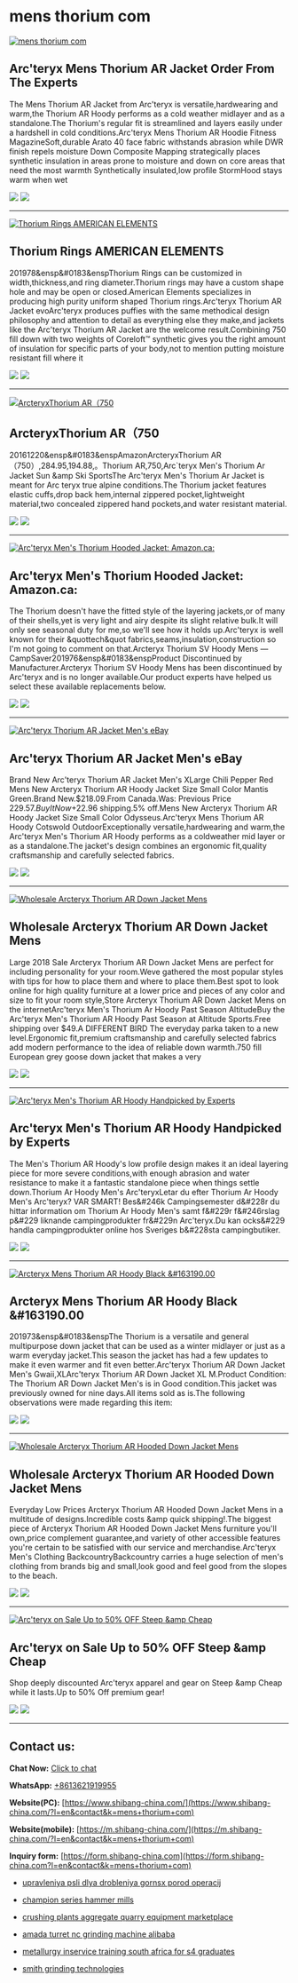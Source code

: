 # mens thorium com

<a href="https://swt.shibang-china.com/?l=en&img&k=mens+thorium+com" target="_blank">![mens thorium com](http://static.shibang-china.com/all-800x300/1528.jpg)</a>

## Arc'teryx Mens Thorium AR Jacket Order From The Experts
The Mens Thorium AR Jacket from Arc'teryx is versatile,hardwearing and warm,the Thorium AR Hoody performs as a cold weather midlayer and as a standalone.The Thorium's regular fit is streamlined and layers easily under a hardshell in cold conditions.Arc'teryx Mens Thorium AR Hoodie Fitness MagazineSoft,durable Arato 40 face fabric withstands abrasion while DWR finish repels moisture Down Composite Mapping strategically places synthetic insulation in areas prone to moisture and down on core areas that need the most warmth Synthetically insulated,low profile StormHood stays warm when wet


<a href="https://whatsapp.shibangsoft.com/WhatsApp.php" target="_blank" title="WhatsApp">![](http://static.shibang-china.com/icon/whatsapp.png)</a> <a href="https://swt.shibang-china.com/?l=en&icon&k=mens+thorium+com" target="_blank">![](http://static.shibang-china.com/icon/chat-en.png)</a>

---

<a href="https://swt.shibang-china.com/?l=en&img&k=mens+thorium+com" target="_blank">![Thorium Rings AMERICAN ELEMENTS](http://static.shibang-china.com/all-800x300/1196.jpg)</a>

## Thorium Rings AMERICAN ELEMENTS
201978&ensp&#0183&enspThorium Rings can be customized in width,thickness,and ring diameter.Thorium rings may have a custom shape hole and may be open or closed.American Elements specializes in producing high purity uniform shaped Thorium rings.Arc'teryx Thorium AR Jacket evoArc'teryx produces puffies with the same methodical design philosophy and attention to detail as everything else they make,and jackets like the Arc'teryx Thorium AR Jacket are the welcome result.Combining 750 fill down with two weights of Coreloft™ synthetic gives you the right amount of insulation for specific parts of your body,not to mention putting moisture resistant fill where it


<a href="https://whatsapp.shibangsoft.com/WhatsApp.php" target="_blank" title="WhatsApp">![](http://static.shibang-china.com/icon/whatsapp.png)</a> <a href="https://swt.shibang-china.com/?l=en&icon&k=mens+thorium+com" target="_blank">![](http://static.shibang-china.com/icon/chat-en.png)</a>

---

<a href="https://swt.shibang-china.com/?l=en&img&k=mens+thorium+com" target="_blank">![ArcteryxThorium AR（750](http://static.shibang-china.com/all-800x300/758.jpg)</a>

## ArcteryxThorium AR（750
20161220&ensp&#0183&enspAmazonArcteryxThorium AR（750）,$284.95,$194.88,。Thorium AR,750,Arc`teryx Men's Thorium Ar Jacket Sun &amp Ski SportsThe Arc'teryx Men's Thorium Ar Jacket is meant for Arc teryx true alpine conditions.The Thorium jacket features elastic cuffs,drop back hem,internal zippered pocket,lightweight material,two concealed zippered hand pockets,and water resistant material.


<a href="https://whatsapp.shibangsoft.com/WhatsApp.php" target="_blank" title="WhatsApp">![](http://static.shibang-china.com/icon/whatsapp.png)</a> <a href="https://swt.shibang-china.com/?l=en&icon&k=mens+thorium+com" target="_blank">![](http://static.shibang-china.com/icon/chat-en.png)</a>

---

<a href="https://swt.shibang-china.com/?l=en&img&k=mens+thorium+com" target="_blank">![Arc'teryx Men's Thorium Hooded Jacket: Amazon.ca:](http://static.shibang-china.com/all-800x300/1132.jpg)</a>

## Arc'teryx Men's Thorium Hooded Jacket: Amazon.ca:
The Thorium doesn't have the fitted style of the layering jackets,or of many of their shells,yet is very light and airy despite its slight relative bulk.It will only see seasonal duty for me,so we'll see how it holds up.Arc'teryx is well known for their &quottech&quot fabrics,seams,insulation,construction so I'm not going to comment on that.Arcteryx Thorium SV Hoody Mens — CampSaver201976&ensp&#0183&enspProduct Discontinued by Manufacturer.Arcteryx Thorium SV Hoody Mens has been discontinued by Arc'teryx and is no longer available.Our product experts have helped us select these available replacements below.


<a href="https://whatsapp.shibangsoft.com/WhatsApp.php" target="_blank" title="WhatsApp">![](http://static.shibang-china.com/icon/whatsapp.png)</a> <a href="https://swt.shibang-china.com/?l=en&icon&k=mens+thorium+com" target="_blank">![](http://static.shibang-china.com/icon/chat-en.png)</a>

---

<a href="https://swt.shibang-china.com/?l=en&img&k=mens+thorium+com" target="_blank">![Arc'teryx Thorium AR Jacket Men's eBay](http://static.shibang-china.com/all-800x300/1230.jpg)</a>

## Arc'teryx Thorium AR Jacket Men's eBay
Brand New Arc'teryx Thorium AR Jacket Men's XLarge Chili Pepper Red Mens New Arcteryx Thorium AR Hoody Jacket Size Small Color Mantis Green.Brand New.$218.09.From Canada.Was: Previous Price $229.57.Buy It Now +$22.96 shipping.5% off.Mens New Arcteryx Thorium AR Hoody Jacket Size Small Color Odysseus.Arc'teryx Mens Thorium AR Hoody Cotswold OutdoorExceptionally versatile,hardwearing and warm,the Arc'teryx Men's Thorium AR Hoody performs as a coldweather mid layer or as a standalone.The jacket's design combines an ergonomic fit,quality craftsmanship and carefully selected fabrics.


<a href="https://whatsapp.shibangsoft.com/WhatsApp.php" target="_blank" title="WhatsApp">![](http://static.shibang-china.com/icon/whatsapp.png)</a> <a href="https://swt.shibang-china.com/?l=en&icon&k=mens+thorium+com" target="_blank">![](http://static.shibang-china.com/icon/chat-en.png)</a>

---

<a href="https://swt.shibang-china.com/?l=en&img&k=mens+thorium+com" target="_blank">![Wholesale Arcteryx Thorium AR Down Jacket Mens](http://static.shibang-china.com/all-800x300/1290.jpg)</a>

## Wholesale Arcteryx Thorium AR Down Jacket Mens
Large 2018 Sale Arcteryx Thorium AR Down Jacket Mens are perfect for including personality for your room.Weve gathered the most popular styles with tips for how to place them and where to place them.Best spot to look online for high quality furniture at a lower price and pieces of any color and size to fit your room style,Store Arcteryx Thorium AR Down Jacket Mens on the internetArc'teryx Men's Thorium Ar Hoody Past Season AltitudeBuy the Arc'teryx Men's Thorium AR Hoody Past Season at Altitude Sports.Free shipping over $49.A DIFFERENT BIRD The everyday parka taken to a new level.Ergonomic fit,premium craftsmanship and carefully selected fabrics add modern performance to the idea of reliable down warmth.750 fill European grey goose down jacket that makes a very


<a href="https://whatsapp.shibangsoft.com/WhatsApp.php" target="_blank" title="WhatsApp">![](http://static.shibang-china.com/icon/whatsapp.png)</a> <a href="https://swt.shibang-china.com/?l=en&icon&k=mens+thorium+com" target="_blank">![](http://static.shibang-china.com/icon/chat-en.png)</a>

---

<a href="https://swt.shibang-china.com/?l=en&img&k=mens+thorium+com" target="_blank">![Arc'teryx Men's Thorium AR Hoody Handpicked by Experts](http://static.shibang-china.com/all-800x300/1210.jpg)</a>

## Arc'teryx Men's Thorium AR Hoody Handpicked by Experts
The Men's Thorium AR Hoody's low profile design makes it an ideal layering piece for more severe conditions,with enough abrasion and water resistance to make it a fantastic standalone piece when things settle down.Thorium Ar Hoody Men's Arc'teryxLetar du efter Thorium Ar Hoody Men's Arc'teryx? VAR SMART! Bes&#246k Campingsemester d&#228r du hittar information om Thorium Ar Hoody Men's samt f&#229r f&#246rslag p&#229 liknande campingprodukter fr&#229n Arc'teryx.Du kan ocks&#229 handla campingprodukter online hos Sveriges b&#228sta campingbutiker.


<a href="https://whatsapp.shibangsoft.com/WhatsApp.php" target="_blank" title="WhatsApp">![](http://static.shibang-china.com/icon/whatsapp.png)</a> <a href="https://swt.shibang-china.com/?l=en&icon&k=mens+thorium+com" target="_blank">![](http://static.shibang-china.com/icon/chat-en.png)</a>

---

<a href="https://swt.shibang-china.com/?l=en&img&k=mens+thorium+com" target="_blank">![Arcteryx Mens Thorium AR Hoody Black &#163190.00](http://static.shibang-china.com/all-800x300/1407.jpg)</a>

## Arcteryx Mens Thorium AR Hoody Black &#163190.00
201973&ensp&#0183&enspThe Thorium is a versatile and general multipurpose down jacket that can be used as a winter midlayer or just as a warm everyday jacket.This season the jacket has had a few updates to make it even warmer and fit even better.Arc'teryx Thorium AR Down Jacket Men's Gwaii,XLArc'teryx Thorium AR Down Jacket XL M.Product Condition: The Thorium AR Down Jacket Men's is in Good condition.This jacket was previously owned for nine days.All items sold as is.The following observations were made regarding this item:


<a href="https://whatsapp.shibangsoft.com/WhatsApp.php" target="_blank" title="WhatsApp">![](http://static.shibang-china.com/icon/whatsapp.png)</a> <a href="https://swt.shibang-china.com/?l=en&icon&k=mens+thorium+com" target="_blank">![](http://static.shibang-china.com/icon/chat-en.png)</a>

---

<a href="https://swt.shibang-china.com/?l=en&img&k=mens+thorium+com" target="_blank">![Wholesale Arcteryx Thorium AR Hooded Down Jacket Mens](http://static.shibang-china.com/all-800x300/705.jpg)</a>

## Wholesale Arcteryx Thorium AR Hooded Down Jacket Mens
Everyday Low Prices Arcteryx Thorium AR Hooded Down Jacket Mens in a multitude of designs.Incredible costs &amp quick shipping!.The biggest piece of Arcteryx Thorium AR Hooded Down Jacket Mens furniture you'll own,price complement guarantee,and variety of other accessible features you're certain to be satisfied with our service and merchandise.Arc'teryx Men's Clothing BackcountryBackcountry carries a huge selection of men's clothing from brands big and small,look good and feel good from the slopes to the beach.


<a href="https://whatsapp.shibangsoft.com/WhatsApp.php" target="_blank" title="WhatsApp">![](http://static.shibang-china.com/icon/whatsapp.png)</a> <a href="https://swt.shibang-china.com/?l=en&icon&k=mens+thorium+com" target="_blank">![](http://static.shibang-china.com/icon/chat-en.png)</a>

---

<a href="https://swt.shibang-china.com/?l=en&img&k=mens+thorium+com" target="_blank">![Arc'teryx on Sale Up to 50% OFF Steep &amp Cheap](http://static.shibang-china.com/all-800x300/763.jpg)</a>

## Arc'teryx on Sale Up to 50% OFF Steep &amp Cheap
Shop deeply discounted Arc'teryx apparel and gear on Steep &amp Cheap while it lasts.Up to 50% Off premium gear!

<a href="https://whatsapp.shibangsoft.com/WhatsApp.php" target="_blank" title="WhatsApp">![](http://static.shibang-china.com/icon/whatsapp.png)</a> <a href="https://swt.shibang-china.com/?l=en&icon&k=mens+thorium+com" target="_blank">![](http://static.shibang-china.com/icon/chat-en.png)</a>

---
## Contact us:

**Chat Now:** [Click to chat](https://swt.shibang-china.com?l=en&contact&k=mens+thorium+com)

**WhatsApp:**  [+8613621919955](https://whatsapp.shibangsoft.com/WhatsApp.php)

**Website(PC):** [https://www.shibang-china.com/](https://www.shibang-china.com/?l=en&contact&k=mens+thorium+com)

**Website(mobile):** [https://m.shibang-china.com/](https://m.shibang-china.com/?l=en&contact&k=mens+thorium+com)

**Inquiry form:** [https://form.shibang-china.com](https://form.shibang-china.com?l=en&contact&k=mens+thorium+com)

* [upravleniya psli dlya drobleniya gornsx porod operacij](../116/upravleniya%20psli%20dlya%20drobleniya%20gornsx%20porod%20operacij.md)

* [champion series hammer mills](../121/champion%20series%20hammer%20mills.md)

* [crushing plants aggregate quarry equipment marketplace](../111/crushing%20plants%20aggregate%20quarry%20equipment%20marketplace.md)

* [amada turret nc grinding machine alibaba](../117/amada%20turret%20nc%20grinding%20machine%20alibaba.md)

* [metallurgy inservice training south africa for s4 graduates](../123/metallurgy%20inservice%20training%20south%20africa%20for%20s4%20graduates.md)

* [smith grinding technologies](../118/smith%20grinding%20technologies.md)